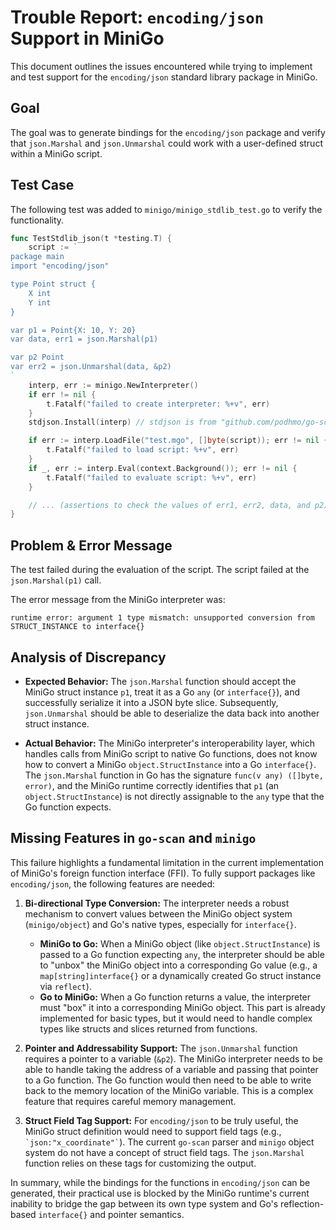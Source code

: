 # Trouble Report: `encoding/json` Support in MiniGo

This document outlines the issues encountered while trying to implement and test support for the `encoding/json` standard library package in MiniGo.

## Goal

The goal was to generate bindings for the `encoding/json` package and verify that `json.Marshal` and `json.Unmarshal` could work with a user-defined struct within a MiniGo script.

## Test Case

The following test was added to `minigo/minigo_stdlib_test.go` to verify the functionality.

```go
func TestStdlib_json(t *testing.T) {
	script := `
package main
import "encoding/json"

type Point struct {
	X int
	Y int
}

var p1 = Point{X: 10, Y: 20}
var data, err1 = json.Marshal(p1)

var p2 Point
var err2 = json.Unmarshal(data, &p2)
`
	interp, err := minigo.NewInterpreter()
	if err != nil {
		t.Fatalf("failed to create interpreter: %+v", err)
	}
	stdjson.Install(interp) // stdjson is from "github.com/podhmo/go-scan/minigo/stdlib/encoding/json"

	if err := interp.LoadFile("test.mgo", []byte(script)); err != nil {
		t.Fatalf("failed to load script: %+v", err)
	}
	if _, err := interp.Eval(context.Background()); err != nil {
		t.Fatalf("failed to evaluate script: %+v", err)
	}

    // ... (assertions to check the values of err1, err2, data, and p2)
}
```

## Problem & Error Message

The test failed during the evaluation of the script. The script failed at the `json.Marshal(p1)` call.

The error message from the MiniGo interpreter was:

```
runtime error: argument 1 type mismatch: unsupported conversion from STRUCT_INSTANCE to interface{}
```

## Analysis of Discrepancy

*   **Expected Behavior:** The `json.Marshal` function should accept the MiniGo struct instance `p1`, treat it as a Go `any` (or `interface{}`), and successfully serialize it into a JSON byte slice. Subsequently, `json.Unmarshal` should be able to deserialize the data back into another struct instance.

*   **Actual Behavior:** The MiniGo interpreter's interoperability layer, which handles calls from MiniGo script to native Go functions, does not know how to convert a MiniGo `object.StructInstance` into a Go `interface{}`. The `json.Marshal` function in Go has the signature `func(v any) ([]byte, error)`, and the MiniGo runtime correctly identifies that `p1` (an `object.StructInstance`) is not directly assignable to the `any` type that the Go function expects.

## Missing Features in `go-scan` and `minigo`

This failure highlights a fundamental limitation in the current implementation of MiniGo's foreign function interface (FFI). To fully support packages like `encoding/json`, the following features are needed:

1.  **Bi-directional Type Conversion:** The interpreter needs a robust mechanism to convert values between the MiniGo object system (`minigo/object`) and Go's native types, especially for `interface{}`.
    *   **MiniGo to Go:** When a MiniGo object (like `object.StructInstance`) is passed to a Go function expecting `any`, the interpreter should be able to "unbox" the MiniGo object into a corresponding Go value (e.g., a `map[string]interface{}` or a dynamically created Go struct instance via `reflect`).
    *   **Go to MiniGo:** When a Go function returns a value, the interpreter must "box" it into a corresponding MiniGo object. This part is already implemented for basic types, but it would need to handle complex types like structs and slices returned from functions.

2.  **Pointer and Addressability Support:** The `json.Unmarshal` function requires a pointer to a variable (`&p2`). The MiniGo interpreter needs to be able to handle taking the address of a variable and passing that pointer to a Go function. The Go function would then need to be able to write back to the memory location of the MiniGo variable. This is a complex feature that requires careful memory management.

3.  **Struct Field Tag Support:** For `encoding/json` to be truly useful, the MiniGo struct definition would need to support field tags (e.g., `` `json:"x_coordinate"` ``). The current `go-scan` parser and `minigo` object system do not have a concept of struct field tags. The `json.Marshal` function relies on these tags for customizing the output.

In summary, while the bindings for the functions in `encoding/json` can be generated, their practical use is blocked by the MiniGo runtime's current inability to bridge the gap between its own type system and Go's reflection-based `interface{}` and pointer semantics.
